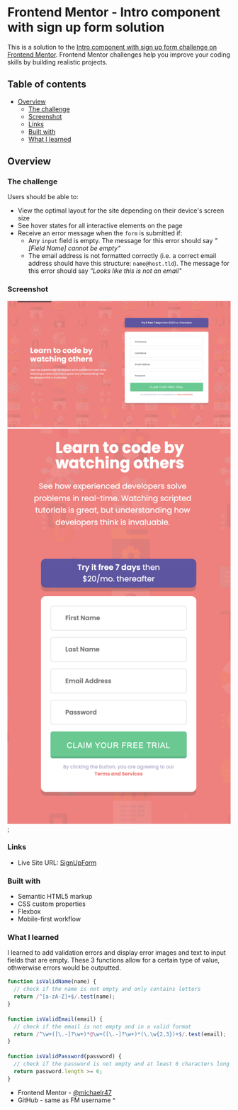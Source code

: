 # Frontend Mentor - Intro component with sign up form solution

This is a solution to the [Intro component with sign up form challenge on Frontend Mentor](https://www.frontendmentor.io/challenges/intro-component-with-signup-form-5cf91bd49edda32581d28fd1). Frontend Mentor challenges help you improve your coding skills by building realistic projects. 

## Table of contents

- [Overview](#overview)
  - [The challenge](#the-challenge)
  - [Screenshot](#screenshot)
  - [Links](#links)
  - [Built with](#built-with)
  - [What I learned](#what-i-learned)
  
## Overview

### The challenge

Users should be able to:

- View the optimal layout for the site depending on their device's screen size
- See hover states for all interactive elements on the page
- Receive an error message when the `form` is submitted if:
  - Any `input` field is empty. The message for this error should say *"[Field Name] cannot be empty"*
  - The email address is not formatted correctly (i.e. a correct email address should have this structure: `name@host.tld`). The message for this error should say *"Looks like this is not an email"*

### Screenshot

![](./images/desktop%20design.png)
![](./images/mobile%20design.png);

### Links

- Live Site URL: [SignUpForm](https://michaelr47.github.io/IntroComponentSignUpForm/)


### Built with

- Semantic HTML5 markup
- CSS custom properties
- Flexbox
- Mobile-first workflow

### What I learned

I learned to add validation errors and display error images and text to input fields that are empty.
 These 3 functions allow for a certain type of value, othwerwise errors would be outputted.
```js
function isValidName(name) {
  // check if the name is not empty and only contains letters
  return /^[a-zA-Z]+$/.test(name);
}

function isValidEmail(email) {
  // check if the email is not empty and in a valid format
  return /^\w+([\.-]?\w+)*@\w+([\.-]?\w+)*(\.\w{2,3})+$/.test(email);
}

function isValidPassword(password) {
  // check if the password is not empty and at least 6 characters long
  return password.length >= 6;
}

```


- Frontend Mentor - [@michaelr47](https://www.frontendmentor.io/profile/michaelr47)
- GitHub - same as FM username ^